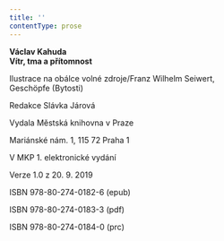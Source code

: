 ```yaml
---
title: ''
contentType: prose
---
```


<section>

**Václav Kahuda  
Vítr, tma a přítomnost**

</section>

<section>

Ilustrace na obálce volné zdroje/Franz Wilhelm Seiwert,  
Geschöpfe (Bytosti)

Redakce Slávka Járová

</section>

<section>

Vydala Městská knihovna v Praze

Mariánské nám. 1, 115 72 Praha 1

</section>

<section>

V MKP 1. elektronické vydání

Verze 1.0 z 20. 9. 2019

</section>

<section>

ISBN 978-80-274-0182-6 (epub)

ISBN 978-80-274-0183-3 (pdf)

ISBN 978-80-274-0184-0 (prc)

</section>
